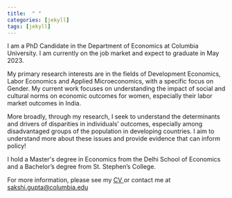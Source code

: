 ```yaml
---
title:  " "
categories: [jekyll]
tags: [jekyll]
---
```

I am a PhD Candidate in the Department of Economics at Columbia University. I am currently on the job market and expect to graduate in May 2023. 

My primary research interests are in the fields of Development Economics, Labor Economics and Applied Microeconomics, with a specific focus on Gender. My current work focuses on understanding the impact of social and cultural norms on economic outcomes for women, especially their labor market outcomes in India. 

More broadly, through my research, I seek to understand the determinants and drivers of disparities in individuals’ outcomes, especially among disadvantaged groups of the population in developing countries. I aim to understand more about these issues and provide evidence that can inform policy!
 
I hold a Master's degree in Economics from the Delhi School of Economics and a Bachelor’s degree from St. Stephen’s College.  

For more information, please see my <a href="https://gupta-sakshi.github.io/files/Sakshi_Gupta_CV.pdf" target="_blank">CV </a> or contact me at <a href="mailto:sakshi.gupta@columbia.edu">sakshi.gupta@columbia.edu</a>

